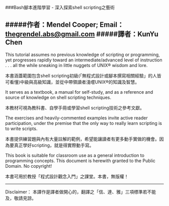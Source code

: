 ###Bash腳本進階學習 - 深入探索shell scripting之藝術

#####作者：Mendel Cooper; Email：thegrendel.abs@gmail.com
#####譯者：KunYu Chen
---
This tutorial assumes no previous knowledge of scripting or programming, yet progresses rapidly toward an intermediate/advanced level of instruction . . . all the while sneaking in little nuggets of UNIX® wisdom and lore.

本書涵蓋範圍包含shell scripting初級(「無程式設計或腳本撰寫相關經驗」的人皆可看懂)中級與高級知識，並從中帶領讀者淺嚐UNIX®的知識及智慧。

It serves as a textbook, a manual for self-study, and as a reference and source of knowledge on shell scripting techniques.

本教材可視為教科書、自學手冊或學習shell scripting技術之參考文獻。

The exercises and heavily-commented examples invite active reader participation, under the premise that the only way to really learn scripting is to write scripts.

本書提供練習題與內有大量註解的範例，希望能讓讀者有更多動手實做的機會。因為要真正學好scripting，就是得實際動手寫。

This book is suitable for classroom use as a general introduction to programming concepts. This document is herewith granted to the Public Domain. No copyright!

本書可用於教授「程式設計觀念入門」之課堂。本書，無版權！

---
Disclaimer：
本譯作是譯者做開心的，翻譯之「信、達、雅」三項標準若不能及，敬請見諒。
